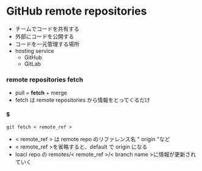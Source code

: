 # GitHub remote repositories
- チームでコードを共有する
- 外部にコードを公開する
- コードを一元管理する場所
- hosting service
   - GitHub
   - GitLab
### remote repositories **fetch**
- pull = **fetch** + merge
- fetch は remote repositories から情報をとってくるだけ
#### $
    git fetch < remote_ref >
- < remote_ref > は remote repo のリファレンス名 " origin "など
- < remote_ref >を省略すると、default で origin になる
- loacl repo の remotes/< remote_ref >/< branch name >に情報が更新されていく
